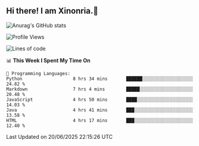 ## Hi there! I am Xinonria.👋

![Anurag's GitHub stats](https://status-git-main-xinonrias-projects-f26540e3.vercel.app/api?username=xinonria&hide=stars,issues)

<!--START_SECTION:waka-->
![Profile Views](http://img.shields.io/badge/Profile%20Views-0-blue)

![Lines of code](https://img.shields.io/badge/From%20Hello%20World%20I%27ve%20Written-3.6%20million%20lines%20of%20code-blue)

📊 **This Week I Spent My Time On** 

```text
💬 Programming Languages: 
Python                   8 hrs 34 mins       ██████░░░░░░░░░░░░░░░░░░░   24.82 % 
Markdown                 7 hrs 4 mins        █████░░░░░░░░░░░░░░░░░░░░   20.48 % 
JavaScript               4 hrs 50 mins       ████░░░░░░░░░░░░░░░░░░░░░   14.03 % 
Java                     4 hrs 41 mins       ███░░░░░░░░░░░░░░░░░░░░░░   13.58 % 
HTML                     4 hrs 17 mins       ███░░░░░░░░░░░░░░░░░░░░░░   12.40 % 
```


 Last Updated on 20/06/2025 22:15:26 UTC
<!--END_SECTION:waka-->

<!--
**xinonria/xinonria** is a ✨ _special_ ✨ repository because its `README.md` (this file) appears on your GitHub profile.

Here are some ideas to get you started:

- 🔭 I’m currently working on ...
- 🌱 I’m currently learning ...
- 👯 I’m looking to collaborate on ...
- 🤔 I’m looking for help with ...
- 💬 Ask me about ...
- 📫 How to reach me: ...
- 😄 Pronouns: ...
- ⚡ Fun fact: ...
-->
